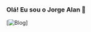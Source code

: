 ### Olá! Eu sou o Jorge Alan  👋


[![Blog](https://img.shields.io/website?label=jorgepaz.com.br&style=for-the-badge&url=https://jorgepaz.com.br/)]
